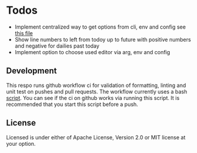 # Todos

- Implement centralized way to get options from cli, env and config see [this file](./TODO.md)
- Show line numbers to left from todoy up to future with positive numbers and negative for dailies 
  past today
- Implement option to choose used editor via arg, env and config

## Development

This respo runs github workflow ci for validation of formatting, linting and unit test 
on pushes and pull requests.
The workflow currently uses a bash [script](./ci_check.sh).
You can see if the ci on github works via running this script. It is recommended that you start this
script before a push.

## License
Licensed is under either of Apache License, Version 2.0 or MIT license at your option. 
